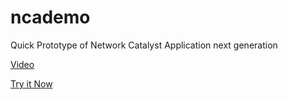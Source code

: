 # ncademo

Quick Prototype of Network Catalyst Application next generation

[Video](https://youtu.be/WlHwuJLVFKE)

[Try it Now](http://jtree.treenotation.org/designer/#grammar%0A%20ncaNode%0A%20%20description%20Demo%20Tree%20Language%20for%20Network%20Catalyst%20Application.%0A%20%20root%0A%20%20inScope%20abstractQuestionNode%20abstractIntQuestionNode%20abstractEnumQuestionNode%0A%20keywordCell%0A%20stringCell%0A%20%20highlightScope%20string%0A%20intCell%0A%20startupStageEnumCell%0A%20%20enum%20Concept%20Prototype%20UserTesting%20LessThan%241MRevenue%20Over%241MRevenue%0A%20%20highlightScope%20storage.type.enum%0A%20sectorCell%0A%20%20enum%20Advertising%20AI%26machinelearning%20AR%26VR%20Autonomousvehicles%2Cdrones%26robotics%20Biotech%20Blockchain%2Cbitcoin%2Ccryptocurrency%2Cethereum%20Consumergoods%20ConsumerservicesIncludessocial%2Cdigitalmedia%20Developertools%20eCommerce%2Cshopping%2Cretail%20Education%20Energy%2Ccleantech%20Enterpriseservicesandsoftware%20Gaming%26entertainment%20Finance%2Clending%2Cinvestments%2Cinsurance%2Cpayments%20Food%2Cbeverage%26agriculture%20Healthcare%2Cmedicine%2Cmeddevices%2Cpharma%20Industrialgoods%26manufacturing%20Realestate%20Security%20Space%20Transportation%2Ctravel%20Other%0A%20%20highlightScope%20constant.numeric.integer%0A%20abstractQuestionNode%0A%20%20abstract%0A%20%20cells%20keywordCell%0A%20%20catchAllCellType%20stringCell%0A%20abstractIntQuestionNode%0A%20%20abstract%0A%20%20cells%20keywordCell%20intCell%0A%20abstractEnumQuestionNode%0A%20%20abstract%0A%20companyNameNode%0A%20%20description%20Company%20name%0A%20%20required%0A%20%20extends%20abstractQuestionNode%0A%20descriptionNode%0A%20%20description%20What's%20the%201-line%20descriptor%20for%20your%20startup%3F%0A%20%20extends%20abstractQuestionNode%0A%20needOrOpportunityNode%0A%20%20description%20What%20need%20or%20opportunity%20do%20you%20address%3F%0A%20%20extends%20abstractQuestionNode%0A%20uniqueAdvantageNode%0A%20%20description%20What%E2%80%99s%20your%20unique%20insight%2C%20approach%20or%20advantage%3F%0A%20%20extends%20abstractQuestionNode%0A%20totalAddressableMarketNode%0A%20%20description%20How%20big%20is%20the%20market%3F%20Walk%20us%20through%20how%20this%20becomes%20a%20%24100M%20revenue%20business.%0A%20%20extends%20abstractQuestionNode%0A%20whyThisNode%0A%20%20description%20Why%20did%20you%20decide%20to%20pursue%20this%3F%20What%2C%20if%20any%2C%20relevant%20background%20do%20you%20and%2For%20your%20team%20have%3F%0A%20%20extends%20abstractQuestionNode%0A%20howWillYouAttractUsersNode%0A%20%20description%20How%20will%20you%20attract%20users%3F%0A%20%20extends%20abstractQuestionNode%0A%20howWillWeEarnMoneyNode%0A%20%20description%20How%20do%20you...or%20will%20you...earn%20money%3F%0A%20%20extends%20abstractQuestionNode%0A%20competitorsNode%0A%20%20description%20What%20competitors%20or%20alternatives%20matter%3F%20How%20are%20you%20different%20%26%20better%3F%0A%20%20extends%20abstractQuestionNode%0A%20whatKeepsYouUpAtNightNode%0A%20%20description%20Who%20or%20what%20worries%20you%3F%20What%20keeps%20you%20up%20at%20night%3F%0A%20%20extends%20abstractQuestionNode%0A%20startupStageNode%0A%20%20description%20Which%20best%20describes%20your%20stage%20as%20a%20startup%3F%0A%20%20required%0A%20%20extends%20abstractEnumQuestionNode%0A%20%20cells%20keywordCell%20startupStageEnumCell%0A%20tractionNode%0A%20%20description%20In%20a%20nutshell%2C%20summarize%20your%20traction%20to-date.%0A%20%20extends%20abstractQuestionNode%0A%20topPrioritiesNode%0A%20%20description%20What%20goals%20or%20milestones%20are%20your%20top%20priorities%3F%0A%20%20extends%20abstractQuestionNode%0A%20monthlyBurnNode%0A%20%20description%20What%20is%20your%20monthly%20cash%20burn%3F%0A%20%20extends%20abstractIntQuestionNode%0A%20runwayMonthsNode%0A%20%20description%20How%20many%20months%20of%20runway%20do%20you%20have%3F%0A%20%20extends%20abstractIntQuestionNode%0A%20fundraisingProcessNode%0A%20%20description%20If%20you%20plan%20to%20raise%20money%2C%20what%20will%20your%20fundraising%20process%20look%20like%3F%0A%20%20extends%20abstractQuestionNode%0A%20pitchDeckNode%0A%20%20description%20Upload%20your%20pitch%20deck%2C%20if%20you'd%20like.%0A%20%20extends%20abstractQuestionNode%0A%20sectorNode%0A%20%20description%20Which%20sector%20best%20fits%20your%20startup%3F%20Pick%20just%201.%20Know%20this%20can%20be%20tricky!%0A%20%20extends%20abstractQuestionNode%0A%20%20cells%20keywordCell%20sectorCell%0A%20emailAddressNode%0A%20%20description%20What's%20your%20email%20address%3F%0A%20%20extends%20abstractQuestionNode%0Asample%0A%20companyName%20Google%20Inc.%0A%20description%20Organize%20the%20world's%20information%20and%20slap%20a%20bunch%20of%20ads%20on%20it.%0A%20needOrOpportunity%20Web%20has%20great%20information%20but%20hard%20to%20find%20it.%0A%20uniqueAdvantage%20Larry's%20brother%20sold%20a%20web%20startup%20for%20a%20ton%20of%20money.%20We%20are%20Standford%20PhD%20students.%0A%20totalAddressableMarket%20People%20search%20for%20information%20like%20%22cars%20to%20buy%22.%20We%20show%20ads%20on%20the%20right%20in%20a%20different%20color.%20When%20someone%20clicks%20an%20ad%20we%20get%20paid.%20Slowly%20over%20time%2C%20when%20we%20want%20to%20make%20more%20money%2C%20as%20millions%20of%20more%20people%20start%20to%20use%20it%2C%20we%20shift%20the%20ads%20to%20the%20top%20front%2C%20and%20make%20it%20so%20people%20are%20always%20unknowingly%20clicking%20ads.%0A%20whyThis%20Larry%20came%20up%20with%20a%20better%20algorithm%20to%20rank%20search%20results.%20But%20when%20you%20think%20about%20it%2C%20we%20will%20see%20exactly%20what%20the%20world%20wants.%20It's%20a%20fun%20idea%20that%20we%20can%20work%20on%20for%20decades.%0A%20howWillYouAttractUsers%20Reporters%20will%20like%20it%20so%20much%20for%20their%20research%20they%20will%20start%20mentioning%20it%20and%20word%20of%20mouth%20will%20be%20great.%0A%20howWillWeEarnMoney%20Businesses%20can%20bid%20on%20keyword%20searches.%0A%20competitors%20Yahoo%20and%20AltaVista%20are%20good.%20But%20they%20underestimate%20how%20important%20search%20is%20and%20we%20are%20focused%20on%20speed%2C%20simplicity%2C%20and%20search.%0A%20whatKeepsYouUpAtNight%20That%20someone%20else%20will%20realize%20the%20potential%20of%20this%20idea%20and%20Bing!%20a%20lightbulb%20will%20go%20off.%0A%20startupStage%20LessThan%241MRevenue%0A%20traction%20100k%20users.%2010%25%20wow%20growth.%0A%20topPriorities%20Recruiting.%20And%20get%20the%20AOL%20deal.%0A%20monthlyBurn%2020000%0A%20runwayMonths%2024%0A%20fundraisingProcess%20Will%20get%20the%20top%202%20VCs%20to%20bid%20against%20each%20other.%0A%20pitchDeck%20uploaded.foobar.pdf%0A%20sector%20AI%26machinelearning%0A%20emailAddress%20larry%40google.com)
